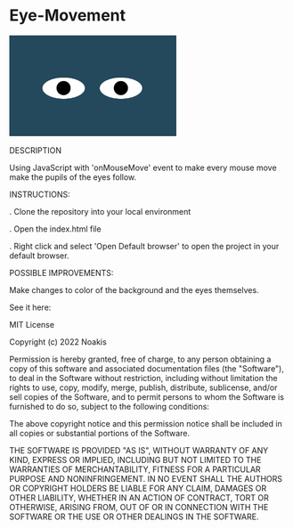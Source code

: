 # Eye-Movement

<img src= "BigEyes.png" width='300'/>

DESCRIPTION

Using JavaScript with 'onMouseMove' event to make every mouse move make the pupils of the eyes follow.

INSTRUCTIONS:

. Clone the repository into your local environment

. Open the index.html file

. Right click and select 'Open Default browser' to open the project in your default browser.

POSSIBLE IMPROVEMENTS:

Make changes to color of the background and the eyes themselves.

See it here:



MIT License

Copyright (c) 2022 Noakis

Permission is hereby granted, free of charge, to any person obtaining a copy
of this software and associated documentation files (the "Software"), to deal
in the Software without restriction, including without limitation the rights
to use, copy, modify, merge, publish, distribute, sublicense, and/or sell
copies of the Software, and to permit persons to whom the Software is
furnished to do so, subject to the following conditions:

The above copyright notice and this permission notice shall be included in all
copies or substantial portions of the Software.

THE SOFTWARE IS PROVIDED "AS IS", WITHOUT WARRANTY OF ANY KIND, EXPRESS OR
IMPLIED, INCLUDING BUT NOT LIMITED TO THE WARRANTIES OF MERCHANTABILITY,
FITNESS FOR A PARTICULAR PURPOSE AND NONINFRINGEMENT. IN NO EVENT SHALL THE
AUTHORS OR COPYRIGHT HOLDERS BE LIABLE FOR ANY CLAIM, DAMAGES OR OTHER
LIABILITY, WHETHER IN AN ACTION OF CONTRACT, TORT OR OTHERWISE, ARISING FROM,
OUT OF OR IN CONNECTION WITH THE SOFTWARE OR THE USE OR OTHER DEALINGS IN THE
SOFTWARE.
